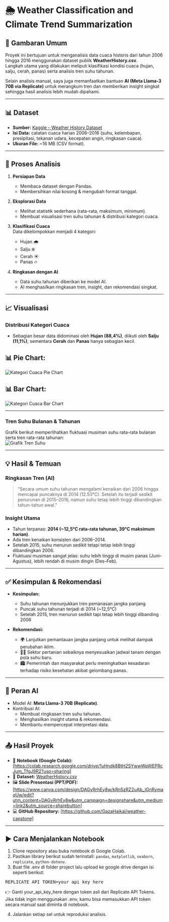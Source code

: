 # 🌦️ Weather Classification and Climate Trend Summarization

## 📌 Gambaran Umum
Proyek ini bertujuan untuk menganalisis data cuaca historis dari tahun 2006 hingga 2016 menggunakan dataset publik **WeatherHistory.csv**.  
Langkah utama yang dilakukan meliputi klasifikasi kondisi cuaca (hujan, salju, cerah, panas) serta analisis tren suhu tahunan.  

Selain analisis manual, saya juga memanfaatkan bantuan **AI (Meta Llama-3 70B via Replicate)** untuk merangkum tren dan memberikan insight singkat sehingga hasil analisis lebih mudah dipahami.

---

## 📊 Dataset
- **Sumber:** [Kaggle – Weather History Dataset](https://www.kaggle.com/datasets/muthuj7/weather-dataset)  
- **Isi Data:** catatan cuaca harian 2006–2016 (suhu, kelembapan, presipitasi, tekanan udara, kecepatan angin, ringkasan cuaca).  
- **Ukuran File:** ~16 MB (CSV format).  

---

## 🔎 Proses Analisis
1. **Persiapan Data**  
   - Membaca dataset dengan Pandas.  
   - Membersihkan nilai kosong & mengubah format tanggal.  

2. **Eksplorasi Data**  
   - Melihat statistik sederhana (rata-rata, maksimum, minimum).  
   - Membuat visualisasi tren suhu tahunan & distribusi kategori cuaca.  

3. **Klasifikasi Cuaca**  
   Data dikelompokkan menjadi 4 kategori:  
   - Hujan 🌧️  
   - Salju ❄️  
   - Cerah ☀️  
   - Panas 🔥  

4. **Ringkasan dengan AI**  
   - Data suhu tahunan diberikan ke model AI.  
   - AI menghasilkan ringkasan tren, insight, dan rekomendasi singkat.  

---

## 📈 Visualisasi
### Distribusi Kategori Cuaca
- Sebagian besar data didominasi oleh **Hujan (88,4%)**, diikuti oleh **Salju (11,1%)**, sementara **Cerah** dan **Panas** hanya sebagian kecil.  

## 📊 Pie Chart:  
![Kategori Cuaca Pie Chart](images/piechart.png)  

## 📊 Bar Chart:  
![Kategori Cuaca Bar Chart](images/barchart.png)  

---

### Tren Suhu Bulanan & Tahunan
Grafik berikut memperlihatkan fluktuasi musiman suhu rata-rata bulanan serta tren rata-rata tahunan:  
![Grafik Tren Suhu](images/grafik_suhu_bulanan_tahunan.png)  

---

## 💡 Hasil & Temuan
### Ringkasan Tren (AI)  
> “Secara umum suhu tahunan mengalami kenaikan dari 2006 hingga mencapai puncaknya di 2014 (12.53°C). Setelah itu terjadi sedikit penurunan di 2015–2016, namun suhu tetap lebih tinggi dibandingkan tahun-tahun awal.”  

### Insight Utama  
- Tahun terpanas: **2014 (~12,5°C rata-rata tahunan, 39°C maksimum harian)**.  
- Ada tren kenaikan konsisten dari 2006–2014.  
- Setelah 2015, suhu menurun sedikit tetapi tetap lebih tinggi dibandingkan 2006.  
- Fluktuasi musiman sangat jelas: suhu lebih tinggi di musim panas (Juni–Agustus), lebih rendah di musim dingin (Des–Feb).  

---

## ✅ Kesimpulan & Rekomendasi
- **Kesimpulan:**      
  - Suhu tahunan menunjukkan tren pemanasan jangka panjang
  - Puncak suhu tahunan terjadi di 2014 (~12,5°C)
  - Setelah 2015, tren menurun sedikit tapi tetap lebih tinggi dibanding 2006
  

- **Rekomendasi:**  
  - 🌍 Lanjutkan pemantauan jangka panjang untuk melihat dampak perubahan iklim.  
  - 👩‍🌾 Sektor pertanian sebaiknya menyesuaikan jadwal tanam dengan pola suhu baru.  
  - 🏙️ Pemerintah dan masyarakat perlu meningkatkan kesadaran terhadap risiko kesehatan akibat gelombang panas.  

---

## 🤖 Peran AI
- Model AI: **Meta Llama-3 70B (Replicate)**.  
- Kontribusi AI:  
  - Membuat ringkasan tren suhu tahunan.  
  - Menghasilkan insight utama & rekomendasi.  
  - Membantu mempercepat interpretasi data.  

---

## 📤 Hasil Proyek
- 📒 **Notebook (Google Colab):** [https://colab.research.google.com/drive/1uHndk8BtH2SYwwWpWEPRcJum_TfgJ9R2?usp=sharing]  
- 📂 **Dataset:** [WeatherHistory.csv](https://www.kaggle.com/datasets/muthuj7/weather-dataset)  
- 🖼️ **Slide Presentasi (PPT/PDF):** [https://www.canva.com/design/DAGyRrhEy8w/kRn5zRZ2uAb_jGnRymaqUw/edit?utm_content=DAGyRrhEy8w&utm_campaign=designshare&utm_medium=link2&utm_source=sharebutton]  
- 💻 **GitHub Repository:** [https://github.com/GazaHaikal/weather-capstone]  

---

## ▶️ Cara Menjalankan Notebook
1. Clone repository atau buka notebook di Google Colab.  
2. Pastikan library berikut sudah terinstall: `pandas`, `matplotlib`, `seaborn`, `replicate`, `python-dotenv`.  
3. Buat file .env di folder project lalu upload ke google drive dengan isi seperti berikut:
<pre>REPLICATE_API_TOKEN=your_api_key_here </pre>

👉 Ganti your_api_key_here dengan token asli dari Replicate API Tokens.
Jika tidak ingin menggunakan .env, kamu bisa memasukkan API token secara manual saat diminta di notebook.

4. Jalankan setiap sel untuk reproduksi analisis.  




